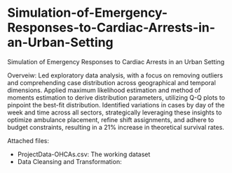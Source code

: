 # Simulation-of-Emergency-Responses-to-Cardiac-Arrests-in-an-Urban-Setting
Simulation of Emergency Responses to Cardiac Arrests in an Urban Setting

Overveiw: Led exploratory data analysis, with a focus on removing outliers and comprehending case distribution across geographical and temporal dimensions. Applied maximum likelihood estimation and method of moments estimation to derive distribution parameters, utilizing Q-Q plots to pinpoint the best-fit distribution. Identified variations in cases by day of the week and time across all sectors, strategically leveraging these insights to optimize ambulance placement, refine shift assignments, and adhere to budget constraints, resulting in a 21% increase in theoretical survival rates.

Attached files: 
- ProjectData-OHCAs.csv: The working dataset
- Data Cleansing and Transformation: 
